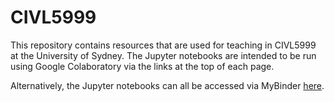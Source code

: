 # CIVL5999

This repository contains resources that are used for teaching in CIVL5999 at the University of Sydney. The Jupyter notebooks are intended to be run using Google Colaboratory via the links at the top of each page.

Alternatively, the Jupyter notebooks can all be accessed via MyBinder [here](https://mybinder.org/v2/gh/benjym/CIVL5999/master).
